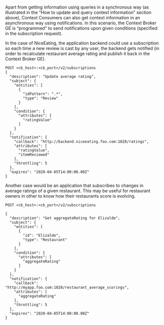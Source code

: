 Apart from getting information using queries in a synchronous way (as
illustrated in the “How to update and query context information” section
above), Context Consumers can also get context information in an
asynchronous way using notifications. In this scenario, the Context
Broker GE is “programmed” to send notifications upon given conditions
(specified in the subscription request).

In the case of NiceEating, the application backend could use a
subscription so each time a new review is cast by any user, the backend
gets notified (in order to recalculate restaurant average rating and
publish it back in the Context Broker GE).

    POST <cb_host>:<cb_port>/v2/subscriptions 
    {
      "description": "Update average rating",
      "subject": {
        "entities": [
          {
            "idPattern": ".*",
            "type": "Review"
          }
        ],
        "condition": {
          "attributes": [
            "ratingValue"
          ]
        }
      },
      "notification": {
        "callback": "http://backend.niceeating.foo.com:1028/ratings",
        "attributes": [
          "ratingValue",
          "itemReviewed"
        ],
        "throttling": 5
      },
      "expires": "2020-04-05T14:00:00.00Z"
    }



Another case would be an application that subscribes to changes in
average ratings of a given restaurant. This may be useful for restaurant
owners in other to know how their restaurants score is evolving.

    POST <cb_host>:<cb_port>/v2/subscriptions

    {
      "description": "Get aggregateRating for Elizalde",
      "subject": {
        "entities": [
          {
            "id": "Elizalde",
            "type": "Restaurant"
          }
        ],
        "condition": {
          "attributes": [
            "aggregateRating"
          ]
        }
      },
      "notification": {
        "callback": "http://myapp.foo.com:1028/restaurant_average_scorings",
        "attributes": [
          "aggregateRating"
        ],
        "throttling": 5
      },
      "expires": "2020-04-05T14:00:00.00Z"
    }

 
